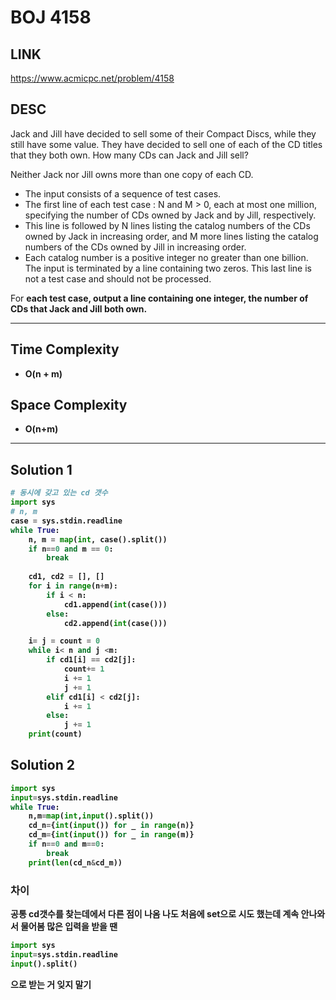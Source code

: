 # BOJ 4158

## LINK
https://www.acmicpc.net/problem/4158

## DESC
Jack and Jill have decided to sell some of their Compact Discs, while they still have some value. 
They have decided to sell one of each of the CD titles that they both own. How many CDs can Jack and Jill sell?

Neither Jack nor Jill owns more than one copy of each CD.


- The input consists of a sequence of test cases. 
- The first line of each test case :  N and M > 0, each at most one million, specifying the number of CDs owned by Jack and by Jill, respectively. 
- This line is followed by N lines listing the catalog numbers of the CDs owned by Jack in increasing order, and M more lines listing the catalog numbers of the CDs owned by Jill in increasing order. 
- Each catalog number is a positive integer no greater than one billion. The input is terminated by a line containing two zeros. This last line is not a test case and should not be processed.

For <b>each test case<b>, output a line containing one integer, the number of CDs that Jack and Jill both own.

---

## Time Complexity
- O(n + m)
## Space Complexity
- O(n+m)

---

## Solution 1
```python
# 동시에 갖고 있는 cd 갯수
import sys
# n, m 
case = sys.stdin.readline
while True:
	n, m = map(int, case().split())
	if n==0 and m == 0:
		break
	
	cd1, cd2 = [], []
	for i in range(n+m):
		if i < n:
			cd1.append(int(case()))
		else: 
			cd2.append(int(case()))

	i= j = count = 0
	while i< n and j <m:
		if cd1[i] == cd2[j]:
			count+= 1
			i += 1
			j += 1
		elif cd1[i] < cd2[j]:
			i += 1
		else:
			j += 1
	print(count)


```

## Solution 2
```python
import sys
input=sys.stdin.readline
while True:
    n,m=map(int,input().split())
    cd_n={int(input()) for _ in range(n)}
    cd_m={int(input()) for _ in range(m)}
    if n==0 and m==0:
        break
    print(len(cd_n&cd_m))
```


### 차이

공통 cd갯수를 찾는데에서 다른 점이 나옴 나도 처음에 set으로 시도 했는데 계속 안나와서 물어봄
많은 입력을 받을 땐
```python
import sys
input=sys.stdin.readline
input().split()
```
으로 받는 거 잊지 말기

